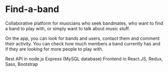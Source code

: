 # Find-a-band

Collaborative platform for musicians who seek bandmates, who want to find a band to play with, or simply want to talk about music stuff.

On the app, you can look for bands and users, contact them and comment their activity. You can check how much members a band currently has and if they are looking for more people to play with.

Rest API in node.js Express (MySQL database)
Frontend in React.JS, Redux, Sass, Bootstrap
